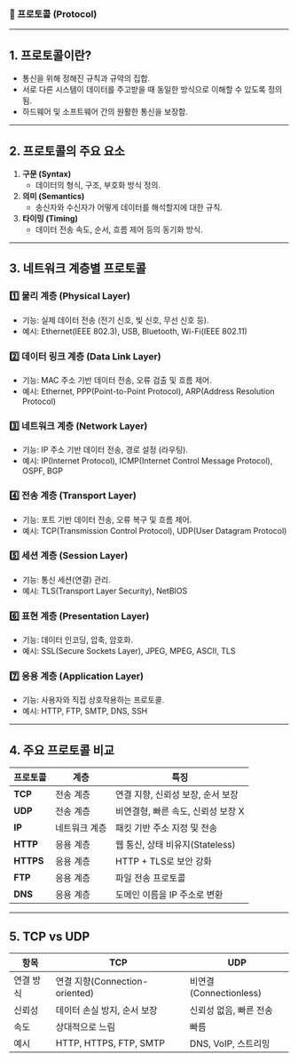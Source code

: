 ### 📌 프로토콜 (Protocol)

---

## 1. 프로토콜이란?
- 통신을 위해 정해진 규칙과 규약의 집합.
- 서로 다른 시스템이 데이터를 주고받을 때 동일한 방식으로 이해할 수 있도록 정의됨.
- 하드웨어 및 소프트웨어 간의 원활한 통신을 보장함.

---

## 2. 프로토콜의 주요 요소
1. **구문 (Syntax)**  
   - 데이터의 형식, 구조, 부호화 방식 정의.
2. **의미 (Semantics)**  
   - 송신자와 수신자가 어떻게 데이터를 해석할지에 대한 규칙.
3. **타이밍 (Timing)**  
   - 데이터 전송 속도, 순서, 흐름 제어 등의 동기화 방식.

---

## 3. 네트워크 계층별 프로토콜
### 1️⃣ 물리 계층 (Physical Layer)
- 기능: 실제 데이터 전송 (전기 신호, 빛 신호, 무선 신호 등).
- 예시: Ethernet(IEEE 802.3), USB, Bluetooth, Wi-Fi(IEEE 802.11)

### 2️⃣ 데이터 링크 계층 (Data Link Layer)
- 기능: MAC 주소 기반 데이터 전송, 오류 검출 및 흐름 제어.
- 예시: Ethernet, PPP(Point-to-Point Protocol), ARP(Address Resolution Protocol)

### 3️⃣ 네트워크 계층 (Network Layer)
- 기능: IP 주소 기반 데이터 전송, 경로 설정 (라우팅).
- 예시: IP(Internet Protocol), ICMP(Internet Control Message Protocol), OSPF, BGP

### 4️⃣ 전송 계층 (Transport Layer)
- 기능: 포트 기반 데이터 전송, 오류 복구 및 흐름 제어.
- 예시: TCP(Transmission Control Protocol), UDP(User Datagram Protocol)

### 5️⃣ 세션 계층 (Session Layer)
- 기능: 통신 세션(연결) 관리.
- 예시: TLS(Transport Layer Security), NetBIOS

### 6️⃣ 표현 계층 (Presentation Layer)
- 기능: 데이터 인코딩, 압축, 암호화.
- 예시: SSL(Secure Sockets Layer), JPEG, MPEG, ASCII, TLS

### 7️⃣ 응용 계층 (Application Layer)
- 기능: 사용자와 직접 상호작용하는 프로토콜.
- 예시: HTTP, FTP, SMTP, DNS, SSH

---

## 4. 주요 프로토콜 비교

| 프로토콜 | 계층 | 특징 |
|----------|------|------|
| **TCP** | 전송 계층 | 연결 지향, 신뢰성 보장, 순서 보장 |
| **UDP** | 전송 계층 | 비연결형, 빠른 속도, 신뢰성 보장 X |
| **IP** | 네트워크 계층 | 패킷 기반 주소 지정 및 전송 |
| **HTTP** | 응용 계층 | 웹 통신, 상태 비유지(Stateless) |
| **HTTPS** | 응용 계층 | HTTP + TLS로 보안 강화 |
| **FTP** | 응용 계층 | 파일 전송 프로토콜 |
| **DNS** | 응용 계층 | 도메인 이름을 IP 주소로 변환 |

---

## 5. TCP vs UDP
| 항목 | TCP | UDP |
|------|----|----|
| 연결 방식 | 연결 지향(Connection-oriented) | 비연결(Connectionless) |
| 신뢰성 | 데이터 손실 방지, 순서 보장 | 신뢰성 없음, 빠른 전송 |
| 속도 | 상대적으로 느림 | 빠름 |
| 예시 | HTTP, HTTPS, FTP, SMTP | DNS, VoIP, 스트리밍 |
